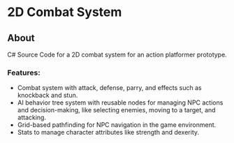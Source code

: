 # 2D Combat System
## About
C# Source Code for a 2D combat system for an action platformer prototype.

### Features:
* Combat system with attack, defense, parry, and effects such as knockback and stun.
* AI behavior tree system with reusable nodes for managing NPC actions and decision-making, like selecting enemies, moving to a target, and attacking.
* Grid-based pathfinding for NPC navigation in the game environment.
* Stats to manage character attributes like strength and dexerity.
